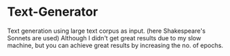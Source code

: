 # Text-Generator

Text generation using large text corpus as input. (here Shakespeare's Sonnets are used) 
Although I didn't get great results due to my slow machine, but you can achieve great results by increasing the no. of epochs.
